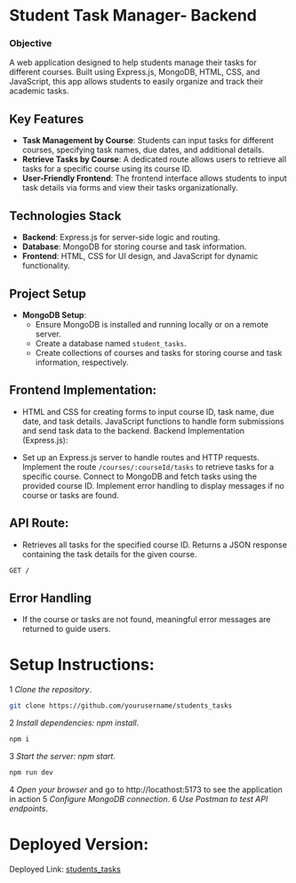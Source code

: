 # Student Task Manager- Backend

### Objective  

A web application designed to help students manage their tasks for different courses. Built using Express.js, MongoDB, HTML, CSS, and JavaScript, this app allows students to easily organize and track their academic tasks.

##  Key Features
- **Task Management by Course**: Students can input tasks for different courses, specifying task names, due dates, and additional details.
- **Retrieve Tasks by Course**: A dedicated route allows users to retrieve all tasks for a specific course using its course ID.
- **User-Friendly Frontend**: The frontend interface allows students to input task details via forms and view their tasks organizationally.


## Technologies  Stack
- **Backend**: Express.js for server-side logic and routing.
- **Database**: MongoDB for storing course and task information.
- **Frontend**: HTML, CSS for UI design, and JavaScript for dynamic functionality.

## Project Setup
- **MongoDB Setup**:
  - Ensure MongoDB is installed and running locally or on a remote server.
  - Create a database named `student_tasks`.
  - Create collections of courses and tasks for storing course and task information, respectively.
    
## Frontend Implementation:

- HTML and CSS for creating forms to input course ID, task name, due date, and task details.
JavaScript functions to handle form submissions and send task data to the backend.
Backend Implementation (Express.js):

- Set up an Express.js server to handle routes and HTTP requests.
Implement the route `/courses/:courseId/tasks` to retrieve tasks for a specific course.
Connect to MongoDB and fetch tasks using the provided course ID.
Implement error handling to display messages if no course or tasks are found.


##  API  Route:
- Retrieves all tasks for the specified course ID. Returns a JSON response containing the task details for the given course.
``` bash
GET /
```

## Error Handling

- If the course or tasks are not found, meaningful error messages are returned to guide users.

# Setup Instructions:
1 *Clone the repository*.
```bash
git clone https://github.com/yourusername/students_tasks
```
2 *Install dependencies: npm install*.
```bash
npm i
```
3 *Start the server: npm start*.
```bash
npm run dev
```
4 *Open your browser* and go to http://locathost:5173 to see the application in action
5 *Configure MongoDB connection*.
6 *Use Postman to test API endpoints*.
  
# Deployed Version:
  Deployed Link: [students_tasks](https://athul64.github.io/student_tasks-frontend/)
